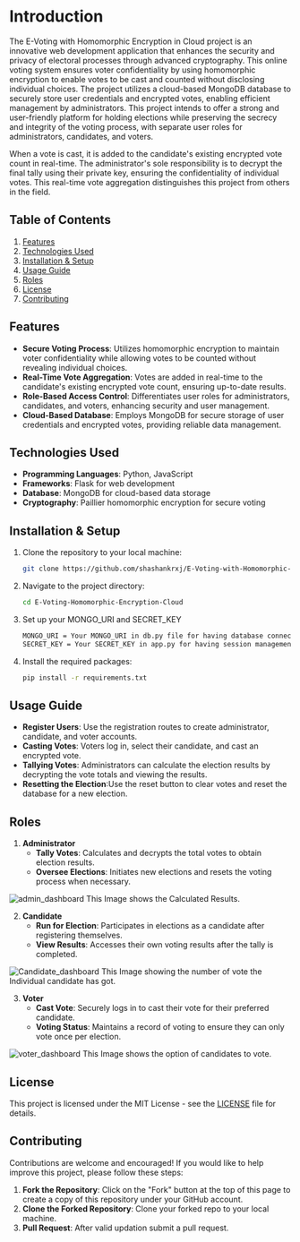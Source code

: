 # Introduction
The E-Voting with Homomorphic Encryption in Cloud project is an innovative web development application that enhances the security and privacy of electoral processes through advanced cryptography. This online voting system ensures voter confidentiality by using homomorphic encryption to enable votes to be cast and counted without disclosing individual choices.  The project utilizes a cloud-based MongoDB database to securely store user credentials and encrypted votes, enabling efficient management by administrators. This project intends to offer a strong and user-friendly platform for holding elections while preserving the secrecy and integrity of the voting process, with separate user roles for administrators, candidates, and voters.

When a vote is cast, it is added to the candidate's existing encrypted vote count in real-time. The administrator's sole responsibility is to decrypt the final tally using their private key, ensuring the confidentiality of individual votes. This real-time vote aggregation distinguishes this project from others in the field.

## Table of Contents

1. [Features](#features)
2. [Technologies Used](#technologies-used)
3. [Installation & Setup](#installation--setup)
4. [Usage Guide](#usage-guide)
5. [Roles](#roles)
6. [License](#license)
7. [Contributing](#contributing)

## Features

- **Secure Voting Process**: Utilizes homomorphic encryption to maintain voter confidentiality while allowing votes to be counted without revealing individual choices.
- **Real-Time Vote Aggregation**: Votes are added in real-time to the candidate's existing encrypted vote count, ensuring up-to-date results.
- **Role-Based Access Control**: Differentiates user roles for administrators, candidates, and voters, enhancing security and user management.
- **Cloud-Based Database**: Employs MongoDB for secure storage of user credentials and encrypted votes, providing reliable data management.

## Technologies Used

- **Programming Languages**: Python, JavaScript
- **Frameworks**: Flask for web development
- **Database**: MongoDB for cloud-based data storage
- **Cryptography**: Paillier homomorphic encryption for secure voting

## Installation & Setup

1. Clone the repository to your local machine:
   ```bash
   git clone https://github.com/shashankrxj/E-Voting-with-Homomorphic-Encryption.git

2. Navigate to the project directory:
   ```bash
   cd E-Voting-Homomorphic-Encryption-Cloud

3. Set up your MONGO_URI and SECRET_KEY
   ```bash
   MONGO_URI = Your MONGO_URI in db.py file for having database connection
   SECRET_KEY = Your SECRET_KEY in app.py for having session management

5. Install the required packages:
   ```bash
   pip install -r requirements.txt

## Usage Guide

- **Register Users**: Use the registration routes to create administrator, candidate, and voter accounts.
- **Casting Votes**: Voters log in, select their candidate, and cast an encrypted vote.
- **Tallying Votes**: Administrators can calculate the election results by decrypting the vote totals and viewing the results.
- **Resetting the Election**:Use the reset button to clear votes and reset the database for a new election.

## Roles

1. **Administrator**
   - **Tally Votes**: Calculates and decrypts the total votes to obtain election results.
   - **Oversee Elections**: Initiates new elections and resets the voting process when necessary.

![admin_dashboard](https://github.com/user-attachments/assets/ac20bdf3-cd8a-4fb1-a118-e48d35dbd241)
This Image shows the Calculated Results.
    

2. **Candidate**
   - **Run for Election**: Participates in elections as a candidate after registering themselves.
   - **View Results**: Accesses their own voting results after the tally is completed.
  
![Candidate_dashboard](https://github.com/user-attachments/assets/6390807e-a639-45b7-92cf-cd8b4c1f499b)
This Image showing the number of vote the Individual candidate has got.


3. **Voter**
   - **Cast Vote**: Securely logs in to cast their vote for their preferred candidate.
   - **Voting Status**: Maintains a record of voting to ensure they can only vote once per election.

![voter_dashboard](https://github.com/user-attachments/assets/e283a372-5340-4d2a-bf11-ada9dce313b8)
This Image shows the option of candidates to vote.

## License

This project is licensed under the MIT License - see the [LICENSE](LICENSE) file for details.

## Contributing

Contributions are welcome and encouraged! If you would like to help improve this project, please follow these steps:

1. **Fork the Repository**: Click on the "Fork" button at the top of this page to create a copy of this repository under your GitHub account.
2. **Clone the Forked Repository**: Clone your forked repo to your local machine.
3. **Pull Request**: After valid updation submit a pull request.
